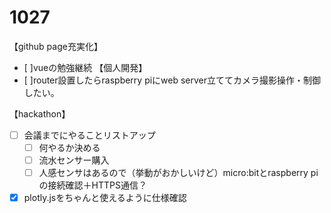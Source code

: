 # 1027

【github page充実化】
- [ ]vueの勉強継続
【個人開発】
- [ ]router設置したらraspberry piにweb server立ててカメラ撮影操作・制御したい。

【hackathon】
- [ ] 会議までにやることリストアップ
  - [ ] 何やるか決める
  - [ ] 流水センサー購入
  - [ ] 人感センサはあるので（挙動がおかしいけど）micro:bitとraspberry piの接続確認＋HTTPS通信？

- [x] plotly.jsをちゃんと使えるように仕様確認 
